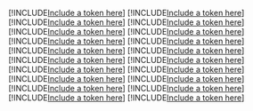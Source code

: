 [!INCLUDE[Include a token here](refs1520838982377/r1.md)]
[!INCLUDE[Include a token here](refs1520838982377/r2.md)]
[!INCLUDE[Include a token here](refs1520838982377/r3.md)]
[!INCLUDE[Include a token here](refs1520838982377/r4.md)]
[!INCLUDE[Include a token here](refs1520838982377/r5.md)]
[!INCLUDE[Include a token here](refs1520838982377/r6.md)]
[!INCLUDE[Include a token here](refs1520838982377/r7.md)]
[!INCLUDE[Include a token here](refs1520838982377/r8.md)]
[!INCLUDE[Include a token here](refs1520838982377/r9.md)]
[!INCLUDE[Include a token here](refs1520838982377/r10.md)]
[!INCLUDE[Include a token here](refs1520838982377/r11.md)]
[!INCLUDE[Include a token here](refs1520838982377/r12.md)]
[!INCLUDE[Include a token here](refs1520838982377/r13.md)]
[!INCLUDE[Include a token here](refs1520838982377/r14.md)]
[!INCLUDE[Include a token here](refs1520838982377/r15.md)]
[!INCLUDE[Include a token here](refs1520838982377/r16.md)]
[!INCLUDE[Include a token here](refs1520838982377/r17.md)]
[!INCLUDE[Include a token here](refs1520838982377/r18.md)]
[!INCLUDE[Include a token here](refs1520838982377/r19.md)]
[!INCLUDE[Include a token here](refs1520838982377/r20.md)]